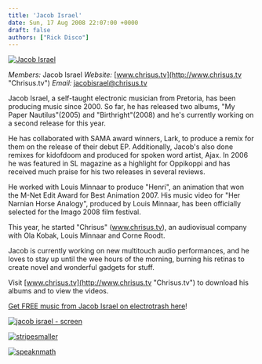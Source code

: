 ```yaml
---
title: 'Jacob Israel'
date: Sun, 17 Aug 2008 22:07:00 +0000
draft: false
authors: ["Rick Disco"]
---
```


[![](/wp-content/uploads/2008/08/jacobisrael.jpg "Jacob Israel")](/wp-content/uploads/2008/08/jacobisrael.jpg)

_Members:_ Jacob Israel _Website:_ [www.chrisus.tv](http://www.chrisus.tv "Chrisus.tv") _Email:_ jacobisrael@chrisus.tv

Jacob Israel, a self-taught electronic musician from Pretoria, has been producing music since 2000. So far, he has released two albums, "My Paper Nautilus"(2005) and "Birthright"(2008) and he's currently working on a second release for this year.

He has collaborated with SAMA award winners, Lark, to produce a remix for them on the release of their debut EP. Additionally, Jacob's also done remixes for kidofdoom and produced for spoken word artist, Ajax. In 2006 he was featured in SL magazine as a highlight for Oppikoppi and has received much praise for his two releases in several reviews.

He worked with Louis Minnaar to produce "Henri", an animation that won the M-Net Edit Award for Best Animation 2007. His music video for "Her Narnian Horse Analogy", produced by Louis Minnaar, has been officially selected for the Imago 2008 film festival.

This year, he started "Chrisus" (www.chrisus.tv), an audiovisual company with Ola Kobak, Louis Minnaar and Corne Roodt.

Jacob is currently working on new multitouch audio performances, and he loves to stay up until the wee hours of the morning, burning his retinas to create novel and wonderful gadgets for stuff.

Visit [www.chrisus.tv](http://www.chrisus.tv "Chrisus.tv") to download his albums and to view the videos.

[Get FREE music from Jacob Israel on electrotrash here](/downloads/#jacob "electrotrash Downloads")!

[![](/wp-content/uploads/2008/08/screen-300x146.jpg "jacob israel - screen")](/wp-content/uploads/2008/08/screen.jpg)

[![](/wp-content/uploads/2008/08/stripesmaller-300x199.jpg "stripesmaller")](/wp-content/uploads/2008/08/stripesmaller.jpg)

[![](/wp-content/uploads/2008/08/speaknmath-300x225.jpg "speaknmath")](/wp-content/uploads/2008/08/speaknmath.jpg)